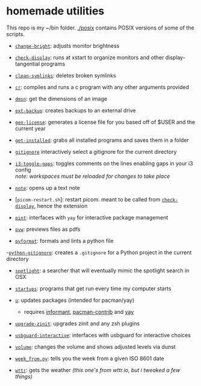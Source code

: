 # homemade utilities

This repo is my ~/bin folder. [./posix](./posix) contains POSIX versions of
some of the scripts.

- [`change-bright`](./change-bright):
  adjusts monitor brightness

- [`check-display`](./check-display):
  runs at xstart to organize monitors and other display-tangential programs

- [`clean-symlinks`](./clean-symlinks):
  deletes broken symlinks

- [`cr`](./cr):
  compiles and runs a c program with any other arguments provided

- [`dmsn`](./dmsn):
  get the dimensions of an image

- [`ext-backup`](./ext-backup):
  creates backups to an external drive

- [`gen-license`](./gen-license):
  generates a license file for you based off of $USER and the current year

- [`get-installed`](./get-installed):
  grabs all installed programs and saves them in a folder

- [`gitignore`](./gitignore)
  interactively select a gitignore for the current directory

- [`i3-toggle-gaps`](./i3-toggle-gaps):
  toggles comments on the lines enabling gaps in your i3 config  
  _note: workspaces must be reloaded for changes to take place_

- [`note`](./note):
  opens up a text note

- [`picom-restart.sh`]:
  restart picom. meant to be called from [`check-display`](./check-display),
  hence the extension

- [`pint`](./pint):
  interfaces with `yay` for interactive package management

- [`pvw`](./pvw):
  previews files as pdfs

- [`pyformat`](./pyformat):
  formats and lints a python file

-[`python-gitignore`](./python-gitignore):
creates a `.gitignore` for a Python project in the current directory

- [`spotlight`](./spotlight):
  a searcher that will eventually mimic the spotlight search in OSX

- [`startups`](./startups):
  programs that get run every time my computer starts

- [`u`](./u):
  updates packages (intended for pacman/yay)

  - requires [informant](https://github.com/bradford-smith94/informant),
    [pacman-contrib](https://git.archlinux.org/pacman-contrib.git/about) and [yay](https://github.com/Jguer/yay)

- [`upgrade-zinit`](./upgrade-zinit):
  upgrades zinit and any zsh plugins

- [`usbguard-interactive`](./usbguard-interactive):
  interfaces with usbguard for interactive choices

- [`volume`](./volume):
  changes the volume and shows adjusted levels via dunst

- [`week_from.py`](./week_from.py):
  tells you the week from a given ISO 8601 date

- [`wttr`](./wttr):
  gets the weather _(this one's from wttr.io, but i tweaked a few things)_
